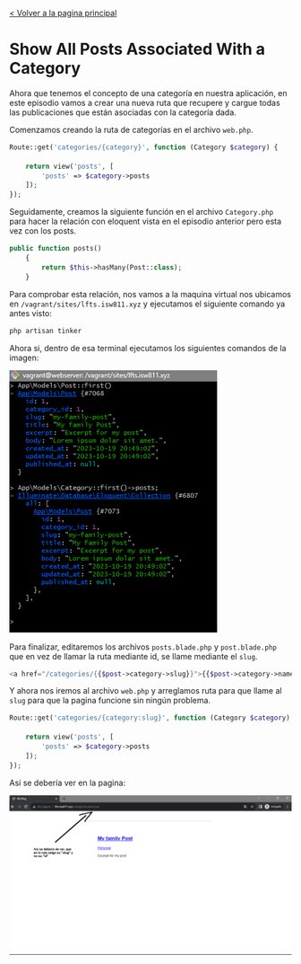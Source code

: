 [< Volver a la pagina principal](/docs/readme.md)

# Show All Posts Associated With a Category

Ahora que tenemos el concepto de una categoría en nuestra aplicación, en este episodio vamos a crear una nueva ruta que recupere y cargue todas las publicaciones que están asociadas con la categoría dada.

Comenzamos creando la ruta de categorías en el archivo `web.php`.

```php
Route::get('categories/{category}', function (Category $category) {

    return view('posts', [
        'posts' => $category->posts
    ]);
});
```
Seguidamente, creamos la siguiente función en el archivo `Category.php` para hacer la relación con eloquent vista en el episodio anterior pero esta vez con los posts.

```php
public function posts()
    {
        return $this->hasMany(Post::class);
    }
```

Para comprobar esta relación, nos vamos a la maquina virtual nos ubicamos en `/vagrant/sites/lfts.isw811.xyz` y ejecutamos el siguiente comando ya antes visto:

```bash
php artisan tinker
```

Ahora si, dentro de esa terminal ejecutamos los siguientes comandos de la imagen:

![Comprobar relación](./images/comprobarrelacion.png)

Para finalizar, editaremos los archivos `posts.blade.php` y `post.blade.php` que en vez de llamar la ruta mediante id, se llame mediante el `slug`.

```php
<a href="/categories/{{$post->category->slug}}">{{$post->category->name}}</a>
```

Y ahora nos iremos al archivo `web.php` y arreglamos ruta para que llame al `slug` para que la pagina funcione sin ningún problema.

```php
Route::get('categories/{category:slug}', function (Category $category) {

    return view('posts', [
        'posts' => $category->posts
    ]);
});
```

Así se debería ver en la pagina:

![Ruta con slug](./images/slug.png)